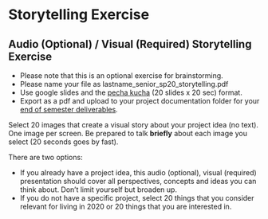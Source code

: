 # Storytelling Exercise

## Audio \(Optional\) / Visual \(Required\) Storytelling Exercise

* Please note that this is an optional exercise for brainstorming.
* Please name your file as lastname\_senior\_sp20\_storytelling.pdf
* Use google slides and the [pecha kucha](../pre-work/pecha_kucha.md) \(20 slides x 20 sec\) format. 
* Export as a pdf and upload to your project documentation folder for your [end of semester deliverables](../end_of_semester_deliverables/).

Select 20 images that create a visual story about your project idea \(no text\). One image per screen. Be prepared to talk **briefly** about each image you select \(20 seconds goes by fast\).

There are two options:

* If you already have a project idea, this audio \(optional\), visual \(required\) presentation should cover all perspectives, concepts and ideas you can think about. Don’t limit yourself but broaden up.
* If you do not have a specific project, select 20 things that you consider relevant for living in 2020 or 20 things that you are interested in.

